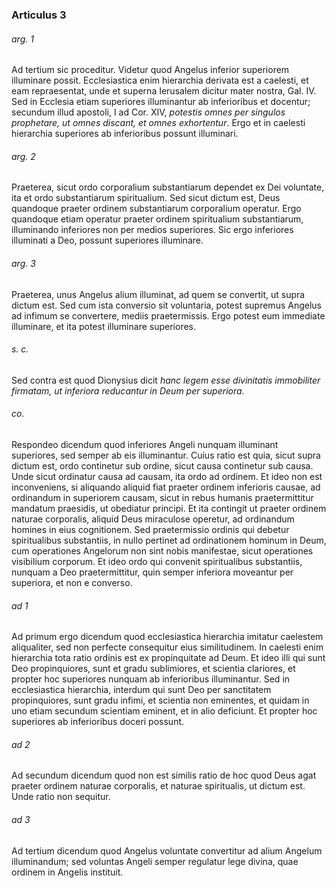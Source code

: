 ### Articulus 3

###### arg. 1
Ad tertium sic proceditur. Videtur quod Angelus inferior superiorem illuminare possit. Ecclesiastica enim hierarchia derivata est a caelesti, et eam repraesentat, unde et superna Ierusalem dicitur mater nostra, Gal. IV. Sed in Ecclesia etiam superiores illuminantur ab inferioribus et docentur; secundum illud apostoli, I ad Cor. XIV, *potestis omnes per singulos prophetare, ut omnes discant, et omnes exhortentur*. Ergo et in caelesti hierarchia superiores ab inferioribus possunt illuminari.

###### arg. 2
Praeterea, sicut ordo corporalium substantiarum dependet ex Dei voluntate, ita et ordo substantiarum spiritualium. Sed sicut dictum est, Deus quandoque praeter ordinem substantiarum corporalium operatur. Ergo quandoque etiam operatur praeter ordinem spiritualium substantiarum, illuminando inferiores non per medios superiores. Sic ergo inferiores illuminati a Deo, possunt superiores illuminare.

###### arg. 3
Praeterea, unus Angelus alium illuminat, ad quem se convertit, ut supra dictum est. Sed cum ista conversio sit voluntaria, potest supremus Angelus ad infimum se convertere, mediis praetermissis. Ergo potest eum immediate illuminare, et ita potest illuminare superiores.

###### s. c.
Sed contra est quod Dionysius dicit *hanc legem esse divinitatis immobiliter firmatam, ut inferiora reducantur in Deum per superiora*.

###### co.
Respondeo dicendum quod inferiores Angeli nunquam illuminant superiores, sed semper ab eis illuminantur. Cuius ratio est quia, sicut supra dictum est, ordo continetur sub ordine, sicut causa continetur sub causa. Unde sicut ordinatur causa ad causam, ita ordo ad ordinem. Et ideo non est inconveniens, si aliquando aliquid fiat praeter ordinem inferioris causae, ad ordinandum in superiorem causam, sicut in rebus humanis praetermittitur mandatum praesidis, ut obediatur principi. Et ita contingit ut praeter ordinem naturae corporalis, aliquid Deus miraculose operetur, ad ordinandum homines in eius cognitionem. Sed praetermissio ordinis qui debetur spiritualibus substantiis, in nullo pertinet ad ordinationem hominum in Deum, cum operationes Angelorum non sint nobis manifestae, sicut operationes visibilium corporum. Et ideo ordo qui convenit spiritualibus substantiis, nunquam a Deo praetermittitur, quin semper inferiora moveantur per superiora, et non e converso.

###### ad 1
Ad primum ergo dicendum quod ecclesiastica hierarchia imitatur caelestem aliqualiter, sed non perfecte consequitur eius similitudinem. In caelesti enim hierarchia tota ratio ordinis est ex propinquitate ad Deum. Et ideo illi qui sunt Deo propinquiores, sunt et gradu sublimiores, et scientia clariores, et propter hoc superiores nunquam ab inferioribus illuminantur. Sed in ecclesiastica hierarchia, interdum qui sunt Deo per sanctitatem propinquiores, sunt gradu infimi, et scientia non eminentes, et quidam in uno etiam secundum scientiam eminent, et in alio deficiunt. Et propter hoc superiores ab inferioribus doceri possunt.

###### ad 2
Ad secundum dicendum quod non est similis ratio de hoc quod Deus agat praeter ordinem naturae corporalis, et naturae spiritualis, ut dictum est. Unde ratio non sequitur.

###### ad 3
Ad tertium dicendum quod Angelus voluntate convertitur ad alium Angelum illuminandum; sed voluntas Angeli semper regulatur lege divina, quae ordinem in Angelis instituit.

